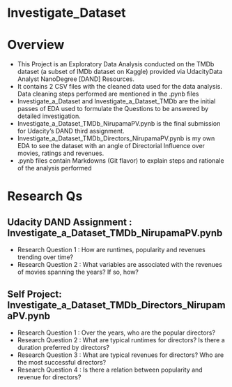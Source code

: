# Investigate_Dataset

# Overview
- This Project is an Exploratory Data Analysis conducted on the TMDb dataset (a subset of IMDb dataset on Kaggle) provided via UdacityData Analyst NanoDegree [DAND] Resources.
- It contains 2 CSV files with the cleaned data used for the data analysis. Data cleaning steps performed are mentioned in the .pynb files
- Investigate_a_Dataset and Investigate_a_Dataset_TMDb are the initial passes of EDA used to formulate the Questions to be answered by detailed investigation.
- Investigate_a_Dataset_TMDb_NirupamaPV.pynb is the final submission for Udacity’s DAND third assignment.
- Investigate_a_Dataset_TMDb_Directors_NirupamaPV.pynb is my own EDA to see the dataset with an angle of Directorial Influence over movies, ratings and revenues.
- .pynb files contain Markdowns (Git flavor) to explain steps and rationale of the analysis performed

# Research Qs
## Udacity DAND Assignment : Investigate_a_Dataset_TMDb_NirupamaPV.pynb
- Research Question 1 : How are runtimes, popularity and revenues trending over time?
- Research Question 2 : What variables are associated with the revenues of movies spanning the years? If so, how?
## Self Project: Investigate_a_Dataset_TMDb_Directors_NirupamaPV.pynb
- Research Question 1 : Over the years, who are the popular directors?
- Research Question 2 : What are typical runtimes for directors? Is there a duration preferred by directors?
- Research Question 3 : What are typical revenues for directors? Who are the most successful directors?
- Research Question 4 : Is there a relation between popularity and revenue for directors?





